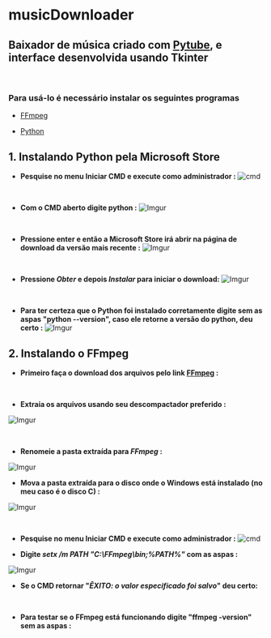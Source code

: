 # musicDownloader

## Baixador de música criado com [Pytube](https://pypi.org/project/pytube/), e interface desenvolvida usando Tkinter

<br/>

### Para usá-lo é necessário instalar os seguintes programas

* [FFmpeg](https://www.gyan.dev/ffmpeg/builds/ffmpeg-git-full.7z)

* [Python](https://www.python.org/downloads/)

## 1. Instalando Python pela Microsoft Store

* **Pesquise no menu Iniciar CMD e execute como administrador :**
  ![cmd](https://i.imgur.com/lY4b9Z5.png)

<br/>

* **Com o CMD aberto digite python :**
 ![Imgur](https://imgur.com/LBqCw0v.png)

<br/>

* **Pressione enter e então a Microsoft Store irá abrir na página de download da versão mais recente :**
  ![Imgur](https://imgur.com/1HDf03T.png)

<br/>

* **Pressione _Obter_ e depois _Instalar_ para iniciar o download:**
  ![Imgur](https://imgur.com/WsyYWWe.png)

<br/>

* **Para ter certeza que o Python foi instalado corretamente digite sem as aspas "python --version", caso ele retorne a versão do python, deu certo :**
  ![Imgur](https://imgur.com/4Vg0ZUQ.jpg)

## 2. Instalando o FFmpeg

* **Primeiro faça o download dos arquivos pelo link [FFmpeg](https://www.gyan.dev/ffmpeg/builds/ffmpeg-git-full.7z) :**

<br/>

* **Extraia os arquivos usando seu descompactador preferido :**

![Imgur](https://imgur.com/ccDtSvd.png)

<br/>

* **Renomeie a pasta extraída para _FFmpeg_ :**

![Imgur](https://imgur.com/S2oVlAZ.png)

* **Mova a pasta extraída para o disco onde o Windows está instalado (no meu caso é o disco C) :**

![Imgur](https://imgur.com/GdVfiXh.png)

<br/>

* **Pesquise no menu Iniciar CMD e execute como administrador :**
  ![cmd](https://i.imgur.com/lY4b9Z5.png)

* **Digite _setx /m PATH "C:\FFmpeg\bin;%PATH%"_ com as aspas :**

![Imgur](https://imgur.com/Z01VmIq.png)

* **Se o CMD retornar "_ÊXITO: o valor especificado foi salvo_" deu certo:**
<br/>

* **Para testar se o FFmpeg está funcionando digite "ffmpeg -version" sem as aspas :**
